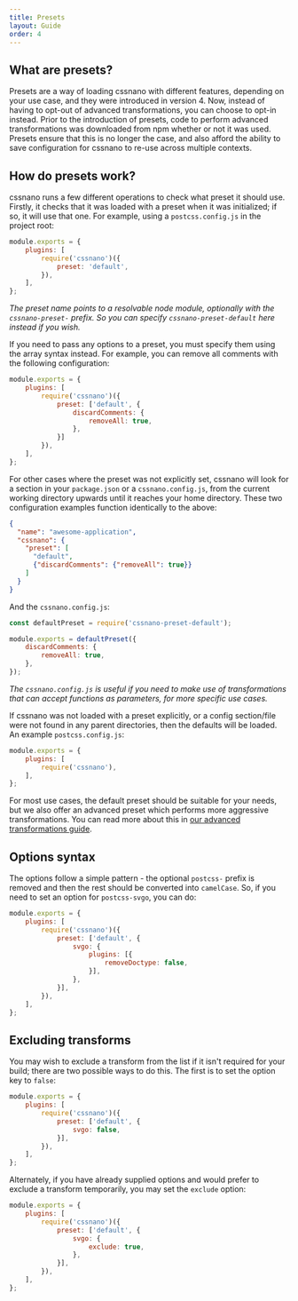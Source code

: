 ```yaml
---
title: Presets
layout: Guide
order: 4
---
```



## What are presets?

Presets are a way of loading cssnano with different features, depending on
your use case, and they were introduced in version 4. Now, instead of having
to opt-out of advanced transformations, you can choose to opt-in instead. Prior
to the introduction of presets, code to perform advanced transformations was
downloaded from npm whether or not it was used. Presets ensure that this is no
longer the case, and also afford the ability to save configuration for cssnano
to re-use across multiple contexts.


## How do presets work?

cssnano runs a few different operations to check what preset it should use.
Firstly, it checks that it was loaded with a preset when it was initialized;
if so, it will use that one. For example, using a `postcss.config.js` in the
project root:

```js
module.exports = {
    plugins: [
        require('cssnano')({
            preset: 'default',
        }),
    ],
};
```

_The preset name points to a resolvable node module, optionally with the
`cssnano-preset-` prefix. So you can specify `cssnano-preset-default` here
instead if you wish._

If you need to pass any options to a preset, you must specify them using the
array syntax instead. For example, you can remove all comments with the
following configuration:

```js
module.exports = {
    plugins: [
        require('cssnano')({
            preset: ['default', {
                discardComments: {
                    removeAll: true,
                },
            }]
        }),
    ],
};
```

For other cases where the preset was not explicitly set, cssnano will look
for a section in your `package.json` or a `cssnano.config.js`, from the current
working directory upwards until it reaches your home directory. These two
configuration examples function identically to the above:

```json
{
  "name": "awesome-application",
  "cssnano": {
    "preset": [
      "default",
      {"discardComments": {"removeAll": true}}
    ]
  }
}
```

And the `cssnano.config.js`:

```js
const defaultPreset = require('cssnano-preset-default');

module.exports = defaultPreset({
    discardComments: {
        removeAll: true,
    },
});
```

_The `cssnano.config.js` is useful if you need to make use of transformations
that can accept functions as parameters, for more specific use cases._

If cssnano was not loaded with a preset explicitly, or a config section/file
were not found in any parent directories, then the defaults will be loaded.
An example `postcss.config.js`:

```js
module.exports = {
    plugins: [
        require('cssnano'),
    ],
};
```

For most use cases, the default preset should be suitable for your needs, but
we also offer an advanced preset which performs more aggressive transformations.
You can read more about this in
[our advanced transformations guide][guideadvancedtransforms].


## Options syntax

The options follow a simple pattern - the optional `postcss-` prefix is removed
and then the rest should be converted into `camelCase`. So, if you need to set
an option for `postcss-svgo`, you can do:

```js
module.exports = {
    plugins: [
        require('cssnano')({
            preset: ['default', {
                svgo: {
                    plugins: [{
                        removeDoctype: false,
                    }],
                },
            }],
        }),
    ],
};
```


## Excluding transforms

You may wish to exclude a transform from the list if it isn't required for your
build; there are two possible ways to do this. The first is to set the option
key to `false`:

```js
module.exports = {
    plugins: [
        require('cssnano')({
            preset: ['default', {
                svgo: false,
            }],
        }),
    ],
};
```

Alternately, if you have already supplied options and would prefer to exclude
a transform temporarily, you may set the `exclude` option:

```js
module.exports = {
    plugins: [
        require('cssnano')({
            preset: ['default', {
                svgo: {
                    exclude: true,
                },
            }],
        }),
    ],
};
```

[guideadvancedtransforms]: /guides/advanced-transforms
